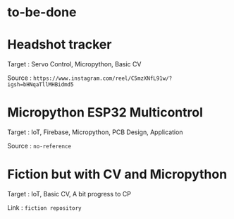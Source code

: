 # to-be-done

# Headshot tracker 

Target : Servo Control, Micropython, Basic CV

Source : `https://www.instagram.com/reel/C5mzXNfL91w/?igsh=bHNqaTllMHBidmd5`

# Micropython ESP32 Multicontrol 

Target : IoT, Firebase, Micropython, PCB Design, Application

Source : `no-reference`

# Fiction but with CV and Micropython

Target : IoT, Basic CV, A bit progress to CP

Link : `fiction repository`
